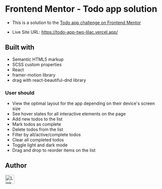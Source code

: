 # Frontend Mentor - Todo app solution

- This is a solution to the [Todo app challenge on Frontend Mentor](https://www.frontendmentor.io/challenges/todo-app-Su1_KokOW)

- Live Site URL: https://todo-app-two-lilac.vercel.app/

## Built with

- Semantic HTML5 markup
- SCSS custom properties
- React
- framer-motion library
- drag with react-beautiful-dnd library

### User should

- View the optimal layout for the app depending on their device's screen size
- See hover states for all interactive elements on the page
- Add new todos to the list
- Mark todos as complete
- Delete todos from the list
- Filter by all/active/complete todos
- Clear all completed todos
- Toggle light and dark mode
- Drag and drop to reorder items on the list

## Author

<p><a href="https://www.linkedin.com/in/vdizdar/"><img align="center" src="https://i.ibb.co/6Jw1g19/linkedin-icon.png" alt="LinkedIn" height="auto" width="30"/></a>&nbsp;
